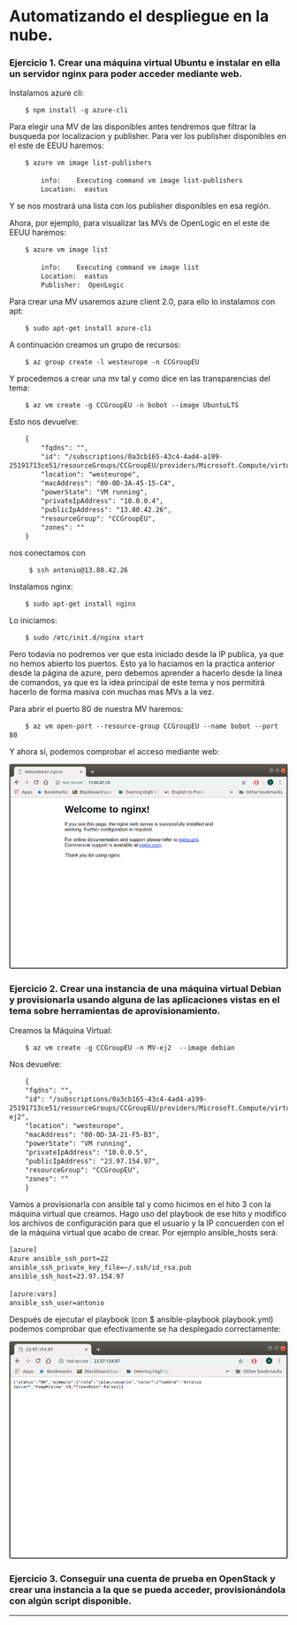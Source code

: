 # Automatizando el despliegue en la nube.


### Ejercicio 1. Crear una máquina virtual Ubuntu e instalar en ella un servidor nginx para poder acceder mediante web.

Instalamos azure cli:

        $ npm install -g azure-cli

Para elegir una MV de las disponibles antes tendremos que filtrar la busqueda por localizacion y publisher.
Para ver los publisher disponibles en el este de EEUU haremos:

        $ azure vm image list-publishers    

            info:    Executing command vm image list-publishers
            Location:  eastus
Y se nos mostrará una lista con los publisher disponibles en esa región.

Ahora, por ejemplo, para visualizar las MVs de OpenLogic en el este de EEUU haremos:

        $ azure vm image list

            info:    Executing command vm image list
            Location:  eastus
            Publisher:  OpenLogic


Para crear una MV usaremos azure client 2.0, para ello lo instalamos con apt:

        $ sudo apt-get install azure-cli

A continuación creamos un grupo de recursos:

        $ az group create -l westeurope -n CCGroupEU

        
Y procedemos a crear una mv tal y como dice en las transparencias del tema:

        $ az vm create -g CCGroupEU -n bobot --image UbuntuLTS


Esto nos devuelve:

        {
            "fqdns": "",
            "id": "/subscriptions/0a3cb165-43c4-4ad4-a199-25191713ce51/resourceGroups/CCGroupEU/providers/Microsoft.Compute/virtualMachines/bobot",
            "location": "westeurope",
            "macAddress": "00-0D-3A-45-15-C4",
            "powerState": "VM running",
            "privateIpAddress": "10.0.0.4",
            "publicIpAddress": "13.80.42.26",
            "resourceGroup": "CCGroupEU",
            "zones": ""
        }

nos conectamos con

         $ ssh antonio@13.80.42.26


Instalamos nginx:

        $ sudo apt-get install nginx

Lo iniciamos:
 
        $ sudo /etc/init.d/nginx start

Pero todavía no podremos ver que esta iniciado desde la IP publica, ya que no hemos abierto los puertos. Esto ya lo hacíamos en la practica anterior desde la página de azure, pero debemos aprender a hacerlo desde la linea de comandos, ya que es la idea principal de este tema y nos permitirá hacerlo de forma masiva con muchas mas MVs a la vez.

Para abrir el puerto 80 de nuestra MV haremos:

        $ az vm open-port --resource-group CCGroupEU --name bobot --port 80


Y ahora sí, podemos comprobar el acceso mediante web:

![Captura Ngnix](img/nginx.png "Comprobacion nginx")





### Ejercicio 2. Crear una instancia de una máquina virtual Debian y provisionarla usando alguna de las aplicaciones vistas en el tema sobre herramientas de aprovisionamiento.


Creamos la Máquina Virtual:

        $ az vm create -g CCGroupEU -n MV-ej2  --image debian


Nos devuelve:

        {
        "fqdns": "",
        "id": "/subscriptions/0a3cb165-43c4-4ad4-a199-25191713ce51/resourceGroups/CCGroupEU/providers/Microsoft.Compute/virtualMachines/MV-ej2",
        "location": "westeurope",
        "macAddress": "00-0D-3A-21-F5-B3",
        "powerState": "VM running",
        "privateIpAddress": "10.0.0.5",
        "publicIpAddress": "23.97.154.97",
        "resourceGroup": "CCGroupEU",
        "zones": ""
        }

Vamos a provisionarla con ansible tal y como hicimos en el hito 3 con la máquina virtual que creamos.
Hago uso del playbook de ese hito y modifico los archivos de configuración para que el usuario y la IP concuerden con el de la máquina virtual que acabo de crear. Por ejemplo ansible_hosts será:

~~~~
[azure]
Azure ansible_ssh_port=22 ansible_ssh_private_key_file=~/.ssh/id_rsa.pub ansible_ssh_host=23.97.154.97

[azure:vars]
ansible_ssh_user=antonio
~~~~


Después de ejecutar el playbook (con $ ansible-playbook playbook.yml) podemos comprobar que efectivamente se ha desplegado correctamente:



![Captura Ansible](img/ansible-comp.png "Comprobacion provisionamiento ansible")




### Ejercicio 3. Conseguir una cuenta de prueba en OpenStack y crear una instancia a la que se pueda acceder, provisionándola con algún script disponible.



----

